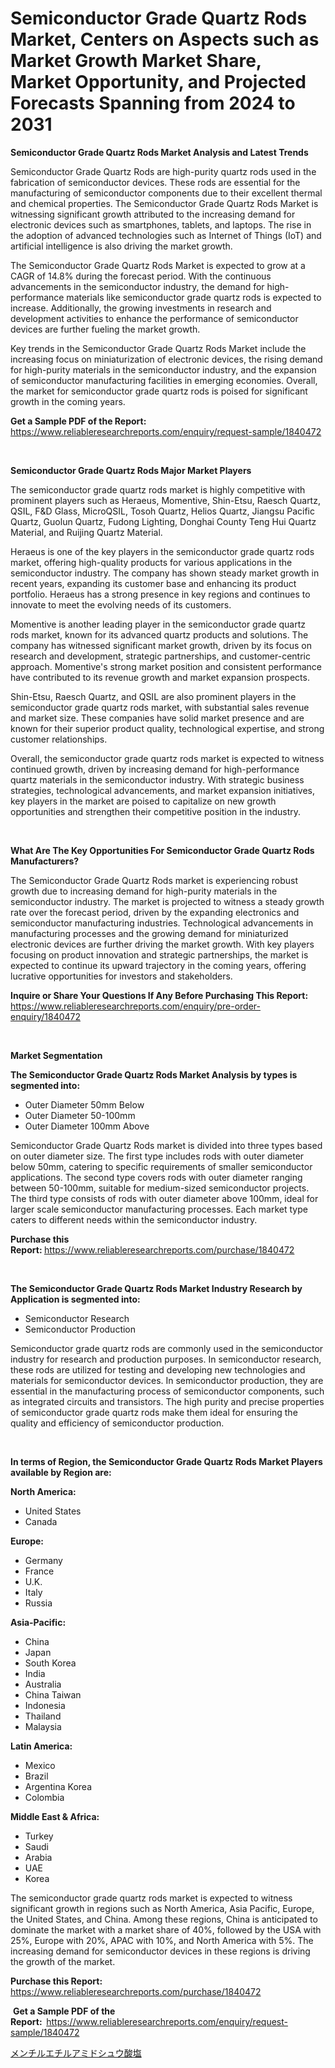 <p><h1>Semiconductor Grade Quartz Rods Market, Centers on Aspects such as Market Growth Market Share, Market Opportunity, and Projected Forecasts Spanning from 2024 to 2031</h1></p><p><strong>Semiconductor Grade Quartz Rods Market Analysis and Latest Trends</strong></p>
<p><p>Semiconductor Grade Quartz Rods are high-purity quartz rods used in the fabrication of semiconductor devices. These rods are essential for the manufacturing of semiconductor components due to their excellent thermal and chemical properties. The Semiconductor Grade Quartz Rods Market is witnessing significant growth attributed to the increasing demand for electronic devices such as smartphones, tablets, and laptops. The rise in the adoption of advanced technologies such as Internet of Things (IoT) and artificial intelligence is also driving the market growth.</p><p>The Semiconductor Grade Quartz Rods Market is expected to grow at a CAGR of 14.8% during the forecast period. With the continuous advancements in the semiconductor industry, the demand for high-performance materials like semiconductor grade quartz rods is expected to increase. Additionally, the growing investments in research and development activities to enhance the performance of semiconductor devices are further fueling the market growth.</p><p>Key trends in the Semiconductor Grade Quartz Rods Market include the increasing focus on miniaturization of electronic devices, the rising demand for high-purity materials in the semiconductor industry, and the expansion of semiconductor manufacturing facilities in emerging economies. Overall, the market for semiconductor grade quartz rods is poised for significant growth in the coming years.</p></p>
<p><strong>Get a Sample PDF of the Report:&nbsp;</strong> <a href="https://www.reliableresearchreports.com/enquiry/request-sample/1840472">https://www.reliableresearchreports.com/enquiry/request-sample/1840472</a></p>
<p>&nbsp;</p>
<p><strong>Semiconductor Grade Quartz Rods Major Market Players</strong></p>
<p><p>The semiconductor grade quartz rods market is highly competitive with prominent players such as Heraeus, Momentive, Shin-Etsu, Raesch Quartz, QSIL, F&D Glass, MicroQSIL, Tosoh Quartz, Helios Quartz, Jiangsu Pacific Quartz, Guolun Quartz, Fudong Lighting, Donghai County Teng Hui Quartz Material, and Ruijing Quartz Material.</p><p>Heraeus is one of the key players in the semiconductor grade quartz rods market, offering high-quality products for various applications in the semiconductor industry. The company has shown steady market growth in recent years, expanding its customer base and enhancing its product portfolio. Heraeus has a strong presence in key regions and continues to innovate to meet the evolving needs of its customers.</p><p>Momentive is another leading player in the semiconductor grade quartz rods market, known for its advanced quartz products and solutions. The company has witnessed significant market growth, driven by its focus on research and development, strategic partnerships, and customer-centric approach. Momentive's strong market position and consistent performance have contributed to its revenue growth and market expansion prospects.</p><p>Shin-Etsu, Raesch Quartz, and QSIL are also prominent players in the semiconductor grade quartz rods market, with substantial sales revenue and market size. These companies have solid market presence and are known for their superior product quality, technological expertise, and strong customer relationships.</p><p>Overall, the semiconductor grade quartz rods market is expected to witness continued growth, driven by increasing demand for high-performance quartz materials in the semiconductor industry. With strategic business strategies, technological advancements, and market expansion initiatives, key players in the market are poised to capitalize on new growth opportunities and strengthen their competitive position in the industry.</p></p>
<p>&nbsp;</p>
<p><strong>What Are The Key Opportunities For Semiconductor Grade Quartz Rods Manufacturers?</strong></p>
<p><p>The Semiconductor Grade Quartz Rods market is experiencing robust growth due to increasing demand for high-purity materials in the semiconductor industry. The market is projected to witness a steady growth rate over the forecast period, driven by the expanding electronics and semiconductor manufacturing industries. Technological advancements in manufacturing processes and the growing demand for miniaturized electronic devices are further driving the market growth. With key players focusing on product innovation and strategic partnerships, the market is expected to continue its upward trajectory in the coming years, offering lucrative opportunities for investors and stakeholders.</p></p>
<p><strong>Inquire or Share Your Questions If Any Before Purchasing This Report:</strong> <a href="https://www.reliableresearchreports.com/enquiry/pre-order-enquiry/1840472">https://www.reliableresearchreports.com/enquiry/pre-order-enquiry/1840472</a></p>
<p>&nbsp;</p>
<p><strong>Market Segmentation</strong></p>
<p><strong>The Semiconductor Grade Quartz Rods Market Analysis by types is segmented into:</strong></p>
<p><ul><li>Outer Diameter 50mm Below</li><li>Outer Diameter 50-100mm</li><li>Outer Diameter 100mm Above</li></ul></p>
<p><p>Semiconductor Grade Quartz Rods market is divided into three types based on outer diameter size. The first type includes rods with outer diameter below 50mm, catering to specific requirements of smaller semiconductor applications. The second type covers rods with outer diameter ranging between 50-100mm, suitable for medium-sized semiconductor projects. The third type consists of rods with outer diameter above 100mm, ideal for larger scale semiconductor manufacturing processes. Each market type caters to different needs within the semiconductor industry.</p></p>
<p><strong>Purchase this Report:&nbsp;</strong><a href="https://www.reliableresearchreports.com/purchase/1840472">https://www.reliableresearchreports.com/purchase/1840472</a></p>
<p>&nbsp;</p>
<p><strong>The Semiconductor Grade Quartz Rods Market Industry Research by Application is segmented into:</strong></p>
<p><ul><li>Semiconductor Research</li><li>Semiconductor Production</li></ul></p>
<p><p>Semiconductor grade quartz rods are commonly used in the semiconductor industry for research and production purposes. In semiconductor research, these rods are utilized for testing and developing new technologies and materials for semiconductor devices. In semiconductor production, they are essential in the manufacturing process of semiconductor components, such as integrated circuits and transistors. The high purity and precise properties of semiconductor grade quartz rods make them ideal for ensuring the quality and efficiency of semiconductor production.</p></p>
<p>&nbsp;</p>
<p><strong>In terms of Region, the Semiconductor Grade Quartz Rods Market Players available by Region are:</strong></p>
<p>
    <p> <strong> North America: </strong>
        <ul>
            <li>United States</li>
            <li>Canada</li>
        </ul>
        </p> 
    <p> <strong> Europe: </strong>
        <ul>
            <li>Germany</li>
            <li>France</li>
            <li>U.K.</li>
            <li>Italy</li>
            <li>Russia</li>
        </ul>
        </p> 
    <p> <strong> Asia-Pacific: </strong>
        <ul>
            <li>China</li>
            <li>Japan</li>
            <li>South Korea</li>
            <li>India</li>
            <li>Australia</li>
            <li>China Taiwan</li>
            <li>Indonesia</li>
            <li>Thailand</li>
            <li>Malaysia</li>
        </ul>
        </p> 
    <p> <strong> Latin America: </strong>
        <ul>
            <li>Mexico</li>
            <li>Brazil</li>
            <li>Argentina Korea</li>
            <li>Colombia</li>
        </ul>
        </p> 
    <p> <strong> Middle East & Africa: </strong>
        <ul>
            <li>Turkey</li>
            <li>Saudi</li>
            <li>Arabia</li>
            <li>UAE</li>
            <li>Korea</li>
        </ul>
    </p>
    </p>
<p><p>The semiconductor grade quartz rods market is expected to witness significant growth in regions such as North America, Asia Pacific, Europe, the United States, and China. Among these regions, China is anticipated to dominate the market with a market share of 40%, followed by the USA with 25%, Europe with 20%, APAC with 10%, and North America with 5%. The increasing demand for semiconductor devices in these regions is driving the growth of the market.</p></p>
<p><strong>Purchase this Report: </strong><a href="https://www.reliableresearchreports.com/purchase/1840472">https://www.reliableresearchreports.com/purchase/1840472</a></p>
<p>&nbsp;<strong>Get a Sample PDF of the Report:&nbsp;&nbsp;</strong><a href="https://www.reliableresearchreports.com/enquiry/request-sample/1840472">https://www.reliableresearchreports.com/enquiry/request-sample/1840472</a></p>
<p><strong></strong></p>
<p><p><a href="https://github.com/oqxogxyvqe90775/Market-Research-Report-List-1/blob/main/994917713614.md">メンチルエチルアミドシュウ酸塩</a></p></p>